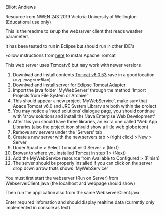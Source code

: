 Elliott Andrews 

Resource from NWEN 243 2019 Victoria University of Wellington (Educational use only)

This is the readme to setup the webserver client that reads weather parameters

It has been tested to run in Eclipse but should run in other IDE's


Follow instructions from [here](https://beginnersbook.com/2017/06/how-to-configure-apache-tomcat-server-in-eclipse-ide/) to install Apache Tomcat

This web server uses Tomcatv6 but may work with newer versions

1. Download and install contents [Tomcat v6.0.53](https://archive.apache.org/dist/tomcat/tomcat-6/v6.0.53/bin/) save in a good location (e.g. programfiles)
2. Download and install server for Eclipse [Tomcat Adapter](https://beginnersbook.com/2017/06/solution-no-apache-tomcat-adapter-option-in-eclipse-ide/)
3. Import the java folder 'MyWebServer' through the method 'Import Projects from File System or Archive'
4. This should appear a new project 'MyWebService', make sure that Apace Tomcat v6.0 and JRE System Library are both within the project
5. You may notice a 'need solutions' dialogue page, you should continue with 'show solutions and install the 'Java Enterpise Web Development'
6. After this you should have three libraries, an extra one called 'Web App Libraries (also the project icon should show a little web globe icon)
7. Remove any servers under the 'Servers' tab
3. Create a new server with the new servers tab > (right click) > New > Server
4. Under Apache > Select Tomcat v6.0 Server > (Next)
5. Browse to where you installed Tomcat in step 1 > (Next)
6. Add the MyWebService resource from Avaliable to Configured > (Finish)
7. The server should be properly installed if you can click on the server drop down arrow thats shows 'MyWebService'

You must first start the webserver (Run on Server) from WebserverClient.java (the localhost and webpage should show)

Then run the application also from the same WebserverClient.java

Enter required infomation and should display realtime data (currently only implemented in console as text)
